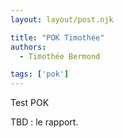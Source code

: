 ```yaml
---
layout: layout/post.njk

title: "POK Timothée"
authors:
  - Timothée Bermond

tags: ['pok']
---
```


<!-- début résumé -->

Test POK
<!-- fin résumé -->


TBD : le rapport.